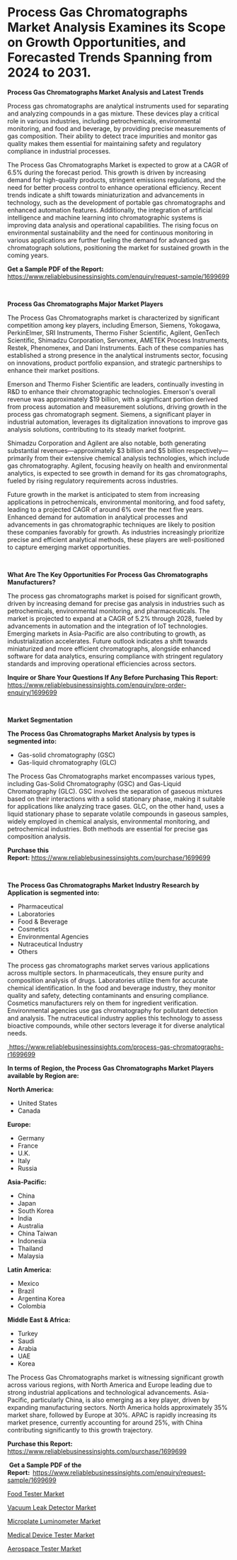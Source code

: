 <p><h1>Process Gas Chromatographs Market Analysis Examines its Scope on Growth Opportunities, and Forecasted Trends Spanning from 2024 to 2031.</h1></p><p><strong>Process Gas Chromatographs Market Analysis and Latest Trends</strong></p>
<p><p>Process gas chromatographs are analytical instruments used for separating and analyzing compounds in a gas mixture. These devices play a critical role in various industries, including petrochemicals, environmental monitoring, and food and beverage, by providing precise measurements of gas composition. Their ability to detect trace impurities and monitor gas quality makes them essential for maintaining safety and regulatory compliance in industrial processes.</p><p>The Process Gas Chromatographs Market is expected to grow at a CAGR of 6.5% during the forecast period. This growth is driven by increasing demand for high-quality products, stringent emissions regulations, and the need for better process control to enhance operational efficiency. Recent trends indicate a shift towards miniaturization and advancements in technology, such as the development of portable gas chromatographs and enhanced automation features. Additionally, the integration of artificial intelligence and machine learning into chromatographic systems is improving data analysis and operational capabilities. The rising focus on environmental sustainability and the need for continuous monitoring in various applications are further fueling the demand for advanced gas chromatograph solutions, positioning the market for sustained growth in the coming years.</p></p>
<p><strong>Get a Sample PDF of the Report:&nbsp;</strong> <a href="https://www.reliablebusinessinsights.com/enquiry/request-sample/1699699?utm_campaign=1539&utm_medium=2&utm_source=Github&utm_content=ia&utm_term=20102024&utm_id=process-gas-chromatographs">https://www.reliablebusinessinsights.com/enquiry/request-sample/1699699</a></p>
<p>&nbsp;</p>
<p><strong>Process Gas Chromatographs Major Market Players</strong></p>
<p><p>The Process Gas Chromatographs market is characterized by significant competition among key players, including Emerson, Siemens, Yokogawa, PerkinElmer, SRI Instruments, Thermo Fisher Scientific, Agilent, GenTech Scientific, Shimadzu Corporation, Servomex, AMETEK Process Instruments, Restek, Phenomenex, and Dani Instruments. Each of these companies has established a strong presence in the analytical instruments sector, focusing on innovations, product portfolio expansion, and strategic partnerships to enhance their market positions.</p><p>Emerson and Thermo Fisher Scientific are leaders, continually investing in R&D to enhance their chromatographic technologies. Emerson's overall revenue was approximately $19 billion, with a significant portion derived from process automation and measurement solutions, driving growth in the process gas chromatograph segment. Siemens, a significant player in industrial automation, leverages its digitalization innovations to improve gas analysis solutions, contributing to its steady market footprint.</p><p>Shimadzu Corporation and Agilent are also notable, both generating substantial revenues—approximately $3 billion and $5 billion respectively—primarily from their extensive chemical analysis technologies, which include gas chromatography. Agilent, focusing heavily on health and environmental analytics, is expected to see growth in demand for its gas chromatographs, fueled by rising regulatory requirements across industries.</p><p>Future growth in the market is anticipated to stem from increasing applications in petrochemicals, environmental monitoring, and food safety, leading to a projected CAGR of around 6% over the next five years. Enhanced demand for automation in analytical processes and advancements in gas chromatographic techniques are likely to position these companies favorably for growth. As industries increasingly prioritize precise and efficient analytical methods, these players are well-positioned to capture emerging market opportunities.</p></p>
<p>&nbsp;</p>
<p><strong>What Are The Key Opportunities For Process Gas Chromatographs Manufacturers?</strong></p>
<p><p>The process gas chromatographs market is poised for significant growth, driven by increasing demand for precise gas analysis in industries such as petrochemicals, environmental monitoring, and pharmaceuticals. The market is projected to expand at a CAGR of 5.2% through 2028, fueled by advancements in automation and the integration of IoT technologies. Emerging markets in Asia-Pacific are also contributing to growth, as industrialization accelerates. Future outlook indicates a shift towards miniaturized and more efficient chromatographs, alongside enhanced software for data analytics, ensuring compliance with stringent regulatory standards and improving operational efficiencies across sectors.</p></p>
<p><strong>Inquire or Share Your Questions If Any Before Purchasing This Report:</strong> <a href="https://www.reliablebusinessinsights.com/enquiry/pre-order-enquiry/1699699?utm_campaign=1539&utm_medium=2&utm_source=Github&utm_content=ia&utm_term=20102024&utm_id=process-gas-chromatographs">https://www.reliablebusinessinsights.com/enquiry/pre-order-enquiry/1699699</a></p>
<p>&nbsp;</p>
<p><strong>Market Segmentation</strong></p>
<p><strong>The Process Gas Chromatographs Market Analysis by types is segmented into:</strong></p>
<p><ul><li>Gas-solid chromatography (GSC)</li><li>Gas-liquid chromatography (GLC)</li></ul></p>
<p><p>The Process Gas Chromatographs market encompasses various types, including Gas-Solid Chromatography (GSC) and Gas-Liquid Chromatography (GLC). GSC involves the separation of gaseous mixtures based on their interactions with a solid stationary phase, making it suitable for applications like analyzing trace gases. GLC, on the other hand, uses a liquid stationary phase to separate volatile compounds in gaseous samples, widely employed in chemical analysis, environmental monitoring, and petrochemical industries. Both methods are essential for precise gas composition analysis.</p></p>
<p><strong>Purchase this Report:&nbsp;</strong><a href="https://www.reliablebusinessinsights.com/purchase/1699699?utm_campaign=1539&utm_medium=2&utm_source=Github&utm_content=ia&utm_term=20102024&utm_id=process-gas-chromatographs">https://www.reliablebusinessinsights.com/purchase/1699699</a></p>
<p>&nbsp;</p>
<p><strong>The Process Gas Chromatographs Market Industry Research by Application is segmented into:</strong></p>
<p><ul><li>Pharmaceutical</li><li>Laboratories</li><li>Food & Beverage</li><li>Cosmetics</li><li>Environmental Agencies</li><li>Nutraceutical Industry</li><li>Others</li></ul></p>
<p><p>The process gas chromatographs market serves various applications across multiple sectors. In pharmaceuticals, they ensure purity and composition analysis of drugs. Laboratories utilize them for accurate chemical identification. In the food and beverage industry, they monitor quality and safety, detecting contaminants and ensuring compliance. Cosmetics manufacturers rely on them for ingredient verification. Environmental agencies use gas chromatography for pollutant detection and analysis. The nutraceutical industry applies this technology to assess bioactive compounds, while other sectors leverage it for diverse analytical needs.</p></p>
<p><a href="https://www.reliablebusinessinsights.com/process-gas-chromatographs-r1699699?utm_campaign=1539&utm_medium=2&utm_source=Github&utm_content=ia&utm_term=20102024&utm_id=process-gas-chromatographs">&nbsp;https://www.reliablebusinessinsights.com/process-gas-chromatographs-r1699699</a></p>
<p><strong>In terms of Region, the Process Gas Chromatographs Market Players available by Region are:</strong></p>
<p>
    <p> <strong> North America: </strong>
        <ul>
            <li>United States</li>
            <li>Canada</li>
        </ul>
        </p> 
    <p> <strong> Europe: </strong>
        <ul>
            <li>Germany</li>
            <li>France</li>
            <li>U.K.</li>
            <li>Italy</li>
            <li>Russia</li>
        </ul>
        </p> 
    <p> <strong> Asia-Pacific: </strong>
        <ul>
            <li>China</li>
            <li>Japan</li>
            <li>South Korea</li>
            <li>India</li>
            <li>Australia</li>
            <li>China Taiwan</li>
            <li>Indonesia</li>
            <li>Thailand</li>
            <li>Malaysia</li>
        </ul>
        </p> 
    <p> <strong> Latin America: </strong>
        <ul>
            <li>Mexico</li>
            <li>Brazil</li>
            <li>Argentina Korea</li>
            <li>Colombia</li>
        </ul>
        </p> 
    <p> <strong> Middle East & Africa: </strong>
        <ul>
            <li>Turkey</li>
            <li>Saudi</li>
            <li>Arabia</li>
            <li>UAE</li>
            <li>Korea</li>
        </ul>
    </p>
    </p>
<p><p>The Process Gas Chromatographs market is witnessing significant growth across various regions, with North America and Europe leading due to strong industrial applications and technological advancements. Asia-Pacific, particularly China, is also emerging as a key player, driven by expanding manufacturing sectors. North America holds approximately 35% market share, followed by Europe at 30%. APAC is rapidly increasing its market presence, currently accounting for around 25%, with China contributing significantly to this growth trajectory.</p></p>
<p><strong>Purchase this Report: </strong><a href="https://www.reliablebusinessinsights.com/purchase/1699699?utm_campaign=1539&utm_medium=2&utm_source=Github&utm_content=ia&utm_term=20102024&utm_id=process-gas-chromatographs">https://www.reliablebusinessinsights.com/purchase/1699699</a></p>
<p>&nbsp;<strong>Get a Sample PDF of the Report:&nbsp;&nbsp;</strong><a href="https://www.reliablebusinessinsights.com/enquiry/request-sample/1699699?utm_campaign=1539&utm_medium=2&utm_source=Github&utm_content=ia&utm_term=20102024&utm_id=process-gas-chromatographs">https://www.reliablebusinessinsights.com/enquiry/request-sample/1699699</a></p>
<p><strong></strong></p>
<p><p><a href="https://www.linkedin.com/pulse/food-tester-market-report-product-type-end-use-application-srj2e?utm_campaign=1539&utm_medium=2&utm_source=Github&utm_content=ia&utm_term=20102024&utm_id=process-gas-chromatographs">Food Tester Market</a></p><p><a href="https://www.linkedin.com/pulse/global-vacuum-leak-detector-industry-analysis-share-pdule?utm_campaign=1539&utm_medium=2&utm_source=Github&utm_content=ia&utm_term=20102024&utm_id=process-gas-chromatographs">Vacuum Leak Detector Market</a></p><p><a href="https://www.linkedin.com/pulse/microplate-luminometer-market-global-regional-analysis-ywule?utm_campaign=1539&utm_medium=2&utm_source=Github&utm_content=ia&utm_term=20102024&utm_id=process-gas-chromatographs">Microplate Luminometer Market</a></p><p><a href="https://www.linkedin.com/pulse/medical-device-tester-market-global-regional-analysis-lepre?utm_campaign=1539&utm_medium=2&utm_source=Github&utm_content=ia&utm_term=20102024&utm_id=process-gas-chromatographs">Medical Device Tester Market</a></p><p><a href="https://www.linkedin.com/pulse/aerospace-tester-market-essentials-key-players-demand-lqeke?utm_campaign=1539&utm_medium=2&utm_source=Github&utm_content=ia&utm_term=20102024&utm_id=process-gas-chromatographs">Aerospace Tester Market</a></p></p>